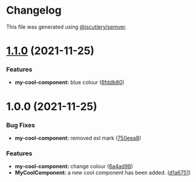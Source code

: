 # Changelog

This file was generated using [@jscutlery/semver](https://github.com/jscutlery/semver).

# [1.1.0](https://github.com/haukurmar/nx-workshop/compare/my-first-library-1.0.0...my-first-library-1.1.0) (2021-11-25)


### Features

* **my-cool-component:** blue colour ([6fddb80](https://github.com/haukurmar/nx-workshop/commit/6fddb80eeff7b4cff0a8a15aabd63d9bdce17242))



# 1.0.0 (2021-11-25)


### Bug Fixes

* **my-cool-component:** removed exl mark ([750eea8](https://github.com/haukurmar/nx-workshop/commit/750eea868fc117b72a004f9b47933861c5f178d1))


### Features

* **my-cool-component:** change colour ([6a4ad98](https://github.com/haukurmar/nx-workshop/commit/6a4ad9851d147547e940499fc9405a02ca2c9d9a))
* **MyCoolComponent:** a new cool component has been added. ([d1a6751](https://github.com/haukurmar/nx-workshop/commit/d1a6751b79d36ee75fa348a88c66e2a3e8ccdccf))
